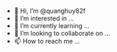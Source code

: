 - 👋 Hi, I’m @quanghuy82f
- 👀 I’m interested in ...
- 🌱 I’m currently learning ...
- 💞️ I’m looking to collaborate on ...
- 📫 How to reach me ...

<!---
quanghuy82f/quanghuy82f is a ✨ special ✨ repository because its `README.md` (this file) appears on your GitHub profile.
You can click the Preview link to take a look at your changes.
--->
